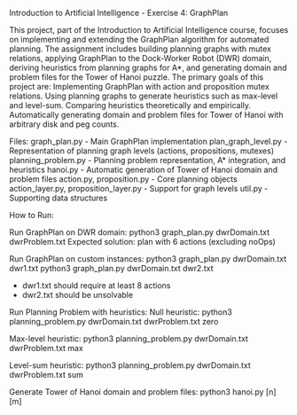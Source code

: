 Introduction to Artificial Intelligence - Exercise 4: GraphPlan

This project, part of the Introduction to Artificial Intelligence course, focuses on implementing and extending the GraphPlan algorithm for automated planning. The assignment includes building planning graphs with mutex relations, applying GraphPlan to the Dock-Worker Robot (DWR) domain, deriving heuristics from planning graphs for A*, and generating domain and problem files for the Tower of Hanoi puzzle.
The primary goals of this project are:
Implementing GraphPlan with action and proposition mutex relations.
Using planning graphs to generate heuristics such as max-level and level-sum.
Comparing heuristics theoretically and empirically.
Automatically generating domain and problem files for Tower of Hanoi with arbitrary disk and peg counts.

Files:
graph_plan.py - Main GraphPlan implementation
plan_graph_level.py - Representation of planning graph levels (actions, propositions, mutexes)
planning_problem.py - Planning problem representation, A* integration, and heuristics
hanoi.py - Automatic generation of Tower of Hanoi domain and problem files
action.py, proposition.py - Core planning objects
action_layer.py, proposition_layer.py - Support for graph levels
util.py - Supporting data structures

How to Run:

Run GraphPlan on DWR domain:
python3 graph_plan.py dwrDomain.txt dwrProblem.txt 
Expected solution: plan with 6 actions (excluding noOps)

Run GraphPlan on custom instances:
python3 graph_plan.py dwrDomain.txt dwr1.txt
python3 graph_plan.py dwrDomain.txt dwr2.txt
* dwr1.txt should require at least 8 actions
* dwr2.txt should be unsolvable

Run Planning Problem with heuristics:
Null heuristic:
python3 planning_problem.py dwrDomain.txt dwrProblem.txt zero

Max-level heuristic:
python3 planning_problem.py dwrDomain.txt dwrProblem.txt max

Level-sum heuristic:
python3 planning_problem.py dwrDomain.txt dwrProblem.txt sum

Generate Tower of Hanoi domain and problem files:
python3 hanoi.py [n] [m]

